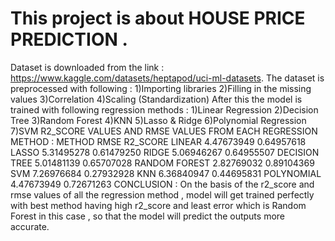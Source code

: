 # This project is about HOUSE PRICE PREDICTION .
Dataset is downloaded from the link :
https://www.kaggle.com/datasets/heptapod/uci-ml-datasets.
The dataset is preprocessed with following :
1)Importing libraries
2)Filling in the missing values
3)Correlation
4)Scaling (Standardization)
After this the model is trained with following regression methods :
1)Linear Regression
2)Decision Tree
3)Random Forest
4)KNN
5)Lasso & Ridge
6)Polynomial Regression
7)SVM
R2_SCORE VALUES AND RMSE VALUES FROM EACH REGRESSION METHOD :
METHOD                                        RMSE                                         R2_SCORE
LINEAR                                        4.47673949                                 0.64957618
LASSO                                          5.31495278                                 0.61479250
RIDGE                                          5.06946267                                 0.64955507
DECISION TREE                          5.01481139                                 0.65707028
RANDOM FOREST                     2.82769032                                  0.89104369
SVM                                            7.26976684                                  0.27932928
KNN                                             6.36840947                                 0.44695831
POLYNOMIAL                             4.47673949                                 0.72671263
CONCLUSION :
On the basis of the r2_score and rmse values of all the regression method , model will get trained perfectly with best method having high r2_score and least error which is Random Forest in this case , so that the model will predict the outputs more accurate.
